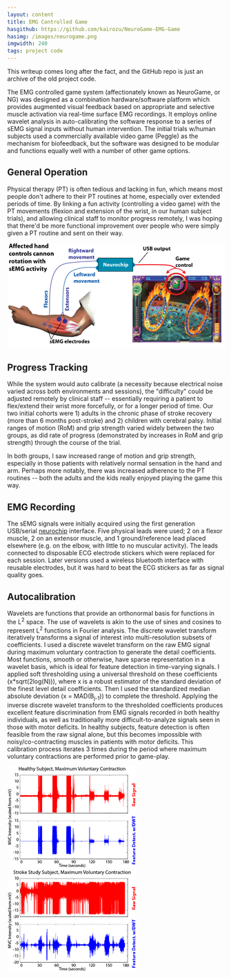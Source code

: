 ```yaml
---
layout: content
title: EMG Controlled Game
hasgithub: https://github.com/kairozu/NeuroGame-EMG-Game
hasimg: /images/neurogame.png
imgwidth: 240
tags: project code
---
```

<span class="italics">This writeup comes long after the fact, and the GitHub repo is just an archive of the old project code.</span> 

The EMG controlled game system (affectionately known as NeuroGame, or NG) was designed as a combination hardware/software platform which provides augmented visual feedback based on appropriate and selective muscle activation via real-time surface EMG recordings. It employs online wavelet analysis in auto-calibrating the software response to a series of sEMG signal inputs without human intervention. The initial trials w/human subjects used a commercially available video game (Peggle) as the mechanism for biofeedback, but the software was designed to be modular and functions equally well with a number of other game options.

<div class="spacerClear"></div>

## General Operation
Physical therapy (PT) is often tedious and lacking in fun, which means most people don't adhere to their PT routines at home, especially over extended periods of time. By linking a fun activity (controlling a video game) with the PT movements (flexion and extension of the wrist, in our human subject trials), and allowing clinical staff to monitor progress remotely, I was hoping that there'd be more functional improvement over people who were simply given a PT routine and sent on their way.

<div class="spacerClear"></div>

<a href="/images/neurogame-diagram.png"><img class="imageCenter" src="/images/neurogame-diagram.png" alt="general NG operation"/></a>

<div class="spacerClear"></div>

## Progress Tracking
While the system would auto calibrate (a necessity because electrical noise varied across both environments and sessions), the "difficulty" could be adjusted remotely by clinical staff -- essentially requiring a patient to flex/extend their wrist more forcefully, or for a longer period of time. Our two initial cohorts were 1) adults in the chronic phase of stroke recovery (more than 6 months post-stroke) and 2) children with cerebral palsy. Initial ranges of motion (RoM) and grip strength varied widely between the two groups, as did rate of progress (demonstrated by increases in RoM and grip strength) through the course of the trial.

In both groups, I saw increased range of motion and grip strength, especially in those patients with relatively normal sensation in the hand and arm. Perhaps more notably, there was increased adherence to the PT routines -- both the adults and the kids really enjoyed playing the game this way.

## EMG Recording
The sEMG signals were initially acquired using the first generation USB/serial <a href="http://csne-erc.org/research-dissemination/neurochip">neurochip</a> interface. Five physical leads were used; 2 on a flexor muscle, 2 on an extensor muscle, and 1 ground/reference lead placed elsewhere (e.g. on the elbow, with little to no muscular activity). The leads connected to disposable ECG electrode stickers which were replaced for each session. Later versions used a wireless bluetooth interface with reusable electrodes, but it was hard to beat the ECG stickers as far as signal quality goes.

## Autocalibration
Wavelets are functions that provide an orthonormal basis for functions in the L<sup>2</sup> space. The use of wavelets is akin to the use of sines and cosines to represent L<sup>2</sup> functions in Fourier analysis. The discrete wavelet transform iteratively transforms a signal of interest into multi-resolution subsets of coefficients. I used a discrete wavelet transform on the raw EMG signal during maximum voluntary contraction to generate the detail coefficients. Most functions, smooth or otherwise, have sparse representation in a wavelet basis, which is ideal for feature detection in time-varying signals. I applied soft thresholding using a universal threshold on these coefficients (x*sqrt(2log(N))), where x is a robust estimator of the standard deviation of the finest level detail coefficients. Then I used the standardized median absolute deviation (x = MAD(B<sub>j-1</sub>)) to complete the threshold. Applying the inverse discrete wavelet transform to the thresholded coefficients produces excellent feature discrimination from EMG signals recorded in both healthy individuals, as well as traditionally more difficult-to-analyze signals seen in those with motor deficits. In healthy subjects, feature detection is often feasible from the raw signal alone, but this becomes impossible with noisy/co-contracting muscles in patients with motor deficits. This calibration process iterates 3 times during the period where maximum voluntary contractions are performed prior to game-play.  

<div class="flexBox">
	<a href="/images/mvc-healthy.png"><img width="300" src="/images/mvc-healthy.png" alt="max voluntary contraction healthy" /></a>
	<a href="/images/mvc-stroke.png"><img width="300" src="/images/mvc-stroke.png" alt="max voluntary contraction post-stroke"/></a>
</div>

